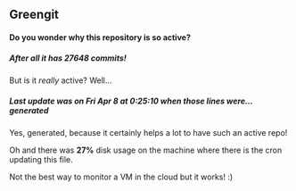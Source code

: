 ## Greengit

#### Do you wonder why this repository is so active?

##### After all it has 27648 commits!

But is it *really* active? Well...

##### Last update was on Fri Apr 8 at 0:25:10 when those lines were... generated

Yes, generated, because it certainly helps a lot to have such an active repo!

Oh and there was **27%** disk usage on the machine
where there is the cron updating this file.

Not the best way to monitor a VM in the cloud but it works! :)
